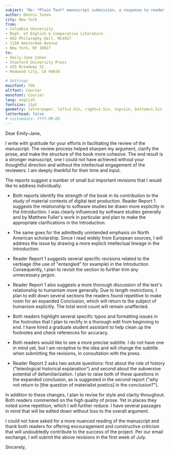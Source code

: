 ```yaml
---
subject: "Re: *Plain Text* manuscript submission, a response to reader reports"
author: Dennis Tenen
city: New York
from:
- Columbia University
- Dept. of English & Comparative Literature
- 602 Philosophy Hall, MC4927
- 1150 Amsterdam Avenue
- New York, NY 10027
to:
- Emily-Jane Cohen
- Stanford University Press
- 425 Broadway St.
- Redwood City, CA 94036

# Settings
mainfont: fbb
altfont: Courier
monofont: Courier
lang: english
fontsize: 11pt
geometry: letterpaper, left=1.5in, right=1.5in, top=1in, bottom=1.5in
letterhead: false
# customdate: YYYY-MM-DD
---
```


Dear Emily-Jane,

I write with gratitude for your efforts in facilitating the review of the
manuscript. The review process helped sharpen my argument, clarify the prose,
and make the structure of the book more cohesive. The end result is a stronger
manuscript, one I could not have achieved without your thoughtful direction
and without the intellectual engagement of the reviewers. I am deeply thankful
for their time and input.

The reports suggest a number of small but important revisions that I would
like to address individually:

- Both reports identify the strength of the book in its contribution to the
  study of material contexts of digital text production. Reader Report 1
suggests the relationship to software studies be drawn more explicitly in the
Introduction. I was clearly influenced by software studies generally and by
Matthew Fuller's work in particular and plan to make the appropriate
clarifications in the Introduction.

- The same goes for the admittedly unintended emphasis on North American
  scholarship. Since I read widely from European sources, I will address the
issue by drawing a more explicit intellectual lineage in the Introduction.

- Reader Report 1 suggests several specific revisions related to the verbiage
  (the use of "entangled" for example) in the Introduction. Consequently, I
plan to revisit the section to further trim any unnecessary jargon.

- Reader Report 1 also suggests a more thorough discussion of the text's
  relationship to humanism more generally. Due to length restrictions, I plan
to edit down several sections the readers found repetitive to make room for an
expanded Conclusion, which will return to the subject of humanism explicitly.
The total word count will remain unaffected.

- Both readers highlight several specific typos and formatting issues in the
footnotes that I plan to rectify in a thorough edit from beginning to end. I
have hired a graduate student assistant to help clean up the footnotes and
check references for accuracy.

- Both readers would like to see a more precise subtitle. I do not have one in
  mind yet, but I am receptive to the idea and will change the subtitle when
submitting the revisions, in consultation with the press.

- Reader Report 2 asks two astute questions: first about the role of history
  ("teleological historical explanation") and second about the subversive
potential of defamiliarization. I plan to raise both of these questions in the
expanded conclusion, as is suggested in the second report ("why not return to
[the question of materialist poetics] in the conclusion?").

In addition to these changes, I plan to revise for style and clarity
throughout. Both readers commented on the high quality of prose. Yet in places
they noted some repetition, which I will further reduce. I have several
passages in mind that will be edited down without loss to the overall
argument.

I could not have asked for a more nuanced reading of the manuscript and thank
both readers for offering encouragement and constructive criticism that will
undoubtedly contribute to the success of the project. Per our email exchange,
I will submit the above revisions in the first week of July.

Sincerely,
